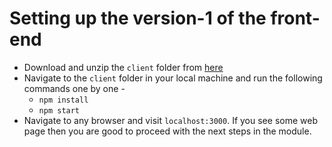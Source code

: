 # Setting up the version-1 of the front-end

- Download and unzip the `client` folder from [here](https://github.com/subham301/getting-started-with-authentication/tree/0fe207e4581f4f098b33d2ee0aabaf15225fe721)
- Navigate to the `client` folder in your local machine and run the following commands one by one -
  - `npm install`
  - `npm start`
- Navigate to any browser and visit `localhost:3000`. If you see some web page then you are good to proceed with the next steps in the module. 
